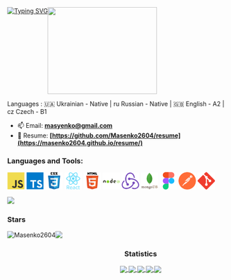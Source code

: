 
<div style="display: flex;">
  <a href="https://git.io/typing-svg">
    <img src="https://readme-typing-svg.herokuapp.com?font=Karla&weight=600&size=32&pause=1000&color=e28dbd&center=true&vCenter=true&random=false&width=435&lines=Welcome+to+my+profile+!;Hi%F0%9F%91%8B%2C+I'm+Tetyana;I+am+open+to+cooperation;I+continue+to+develop+;and+improve+my+skills." alt="Typing SVG" />
  </a>

<img src="https://i.gifer.com/origin/57/57fb961c57983056773ed68242bcfd7d_w200.gif" width="100%" height="200" style="max-width: 50%;  float: right;">
 </div>






Languages : 🇺🇦 Ukrainian - Native | ru Russian - Native | 🇬🇧 English - A2 | cz Czech - B1
- 📫 Email: **masyenko@gmail.com**
- 📄 Resume: **[https://github.com/Masenko2604/resume](https://masenko2604.github.io/resume/)**


<h3 align="left">Languages and Tools:</h3>
<p align="left">
 

<img src="https://raw.githubusercontent.com/teamedwardforever/Readme-Generator/71f25dd8b98329b168142a6b782a107b75eab178/svg/Skills/Languages/javascript-original.svg" alt="Javascript" width="40" height="40"/>      
<img src="https://raw.githubusercontent.com/teamedwardforever/Readme-Generator/71f25dd8b98329b168142a6b782a107b75eab178/svg/Skills/Languages/typescript-original.svg" alt="Typescript" width="40" height="40"/>
<img src="https://raw.githubusercontent.com/teamedwardforever/Readme-Generator/71f25dd8b98329b168142a6b782a107b75eab178/svg/Skills/Frontend/css3-original-wordmark.svg" alt="Css" width="40" height="40"/>
<img src="https://raw.githubusercontent.com/teamedwardforever/Readme-Generator/71f25dd8b98329b168142a6b782a107b75eab178/svg/Skills/Frontend/react-original-wordmark.svg" alt="React" width="40" height="40"/>
<img src="https://raw.githubusercontent.com/teamedwardforever/Readme-Generator/71f25dd8b98329b168142a6b782a107b75eab178/svg/Skills/Frontend/html5-original-wordmark.svg" alt="HTML" width="40" height="40"/>
<img src="https://raw.githubusercontent.com/teamedwardforever/Readme-Generator/71f25dd8b98329b168142a6b782a107b75eab178/svg/Skills/Backend/nodejs-original-wordmark.svg" alt="NodeJs" width="40" height="40"/>
<img src="https://raw.githubusercontent.com/teamedwardforever/Readme-Generator/71f25dd8b98329b168142a6b782a107b75eab178/svg/Skills/Frontend/redux-original.svg" alt="Redux" width="40" height="40"/>
<img src="https://raw.githubusercontent.com/teamedwardforever/Readme-Generator/71f25dd8b98329b168142a6b782a107b75eab178/svg/Skills/Database/mongodb-original-wordmark.svg" alt="Mongodb" width="40" height="40"/>
<img src="https://raw.githubusercontent.com/teamedwardforever/Readme-Generator/71f25dd8b98329b168142a6b782a107b75eab178/svg/Skills/Software/figma-icon.svg" alt="Figma" width="40" height="40"/>
<img src="https://raw.githubusercontent.com/teamedwardforever/Readme-Generator/71f25dd8b98329b168142a6b782a107b75eab178/svg/Skills/Software/getpostman-icon.svg" alt="Postman" width="40" height="40"/>
<img src="https://raw.githubusercontent.com/teamedwardforever/Readme-Generator/71f25dd8b98329b168142a6b782a107b75eab178/svg/Skills/Other/git-scm-icon.svg" alt="Git" width="40" height="40"/>
</p>





<div> <a href="https://github.com/Masenko2604" target="_blank"><img src="https://img.shields.io/badge/GitHub-100000?style=for-the-badge&logo=github&logoColor=white" target="_blank"></a>
</div><h3 align="left">Stars</h3>
<img align="left" height="180em" src="https://github-readme-stats.vercel.app/api/top-langs/?username=Masenko2604&layout=compact&theme=" alt=Masenko2604 />

<img src="https://user-images.githubusercontent.com/73097560/115834477-dbab4500-a447-11eb-908a-139a6edaec5c.gif"><h3 align="center">Statistics</h3>
<div align="center">
<a href="https://github.com/Masenko2604">
<img align="center" src="http://github-profile-summary-cards.vercel.app/api/cards/stats?username=Masenko2604&theme=2077" height="180em" />
<img align="center" src="http://github-profile-summary-cards.vercel.app/api/cards/most-commit-language?username=Masenko2604&theme=2077" height="180em" />
<img align="center" src="http://github-profile-summary-cards.vercel.app/api/cards/repos-per-language?username=Masenko2604&theme=2077" height="180em" />
<img align="center" src="http://github-profile-summary-cards.vercel.app/api/cards/productive-time?username=Masenko2604&theme=2077" height="180em" />
<img align="center" src="http://github-profile-summary-cards.vercel.app/api/cards/profile-details?username=Masenko2604&theme=2077" height="180em" />
</div>

 






















